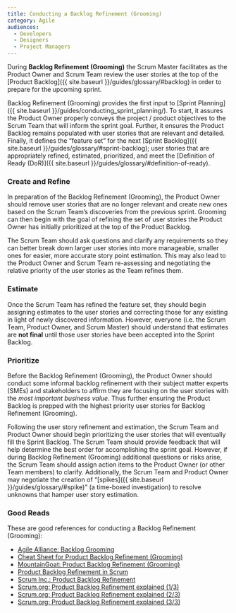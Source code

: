 ```yaml
---
title: Conducting a Backlog Refinement (Grooming)
category: Agile
audiences:
  - Developers
  - Designers
  - Project Managers
---
```


During **Backlog Refinement (Grooming)** the Scrum Master facilitates as the Product Owner and Scrum Team review the user stories at the top of the [Product Backlog]({{ site.baseurl }}/guides/glossary/#backlog) in order to prepare for the upcoming sprint.

Backlog Refinement (Grooming) provides the first input to [Sprint Planning]({{ site.baseurl }}/guides/conducting_sprint_planning/). To start, it assures the Product Owner properly conveys the project / product objectives to the Scrum Team that will inform the sprint goal. Further, it ensures the Product Backlog remains populated with user stories that are relevant and detailed. Finally, it defines the “feature set” for the next [Sprint Backlog]({{ site.baseurl }}/guides/glossary/#sprint-backlog); user stories that are appropriately refined, estimated, prioritized, and meet the [Definition of Ready (DoR)]({{ site.baseurl }}/guides/glossary/#definition-of-ready).


### Create and Refine

In preparation of the Backlog Refinement (Grooming), the Product Owner should remove user stories that are no longer relevant and create new ones based on the Scrum Team’s discoveries from the previous sprint. Grooming can then begin with the goal of refining the set of user stories the Product Owner has initially prioritized at the top of the Product Backlog.

The Scrum Team should ask questions and clarify any requirements so they can better break down larger user stories into more manageable, smaller ones for easier, more accurate story point estimation. This may also lead to the Product Owner and Scrum Team re-assessing and negotiating the relative priority of the user stories as the Team refines them.


### Estimate

Once the Scrum Team has refined the feature set, they should begin assigning estimates to the user stories and correcting those for any existing in light of newly discovered information. However, everyone (i.e. the Scrum Team, Product Owner, and Scrum Master) should understand that estimates are **not final** until those user stories have been accepted into the Sprint Backlog.


### Prioritize

Before the Backlog Refinement (Grooming), the Product Owner should conduct some informal backlog refinement with their subject matter experts (SMEs) and stakeholders to affirm they are focusing on the user stories with the _most important business value_. Thus further ensuring the Product Backlog is prepped with the highest priority user stories for Backlog Refinement (Grooming).

Following the user story refinement and estimation, the Scrum Team and Product Owner should begin prioritizing the user stories that will eventually fill the Sprint Backlog. The Scrum Team should provide feedback that will help determine the best order for accomplishing the sprint goal. However, if during Backlog Refinement (Grooming) additional questions or risks arise, the Scrum Team should assign action items to the Product Owner (or other Team members) to clarify. Additionally, the Scrum Team and Product Owner may negotiate the creation of “[spikes]({{ site.baseurl }}/guides/glossary/#spike)” (a time-boxed investigation) to resolve unknowns that hamper user story estimation.


### Good Reads

These are good references for conducting a Backlog Refinement (Grooming):

* [Agile Alliance: Backlog Grooming](https://www.agilealliance.org/glossary/backlog-grooming/)
* [Cheat Sheet for Product Backlog Refinement (Grooming)](https://www.leadingagile.com/2013/11/cheat-sheet-backlog-refinement/)
* [MountainGoat: Product Backlog Refinement (Grooming)](https://www.mountaingoatsoftware.com/blog/product-backlog-refinement-grooming)
* [Product Backlog Refinement in Scrum](https://www.knowledgehut.com/blog/agile-management/product-backlog-refinement-scrum)
* [Scrum Inc.: Product Backlog Refinement](https://www.scruminc.com/product-backlog-refinement/)
* [Scrum.org: Product Backlog Refinement explained (1/3)](https://www.scrum.org/resources/blog/product-backlog-refinement-explained-13)
* [Scrum.org: Product Backlog Refinement explained (2/3)](https://www.scrum.org/resources/blog/product-backlog-refinement-explained-23)
* [Scrum.org: Product Backlog Refinement explained (3/3)](https://www.scrum.org/resources/blog/product-backlog-refinement-explained-33)
